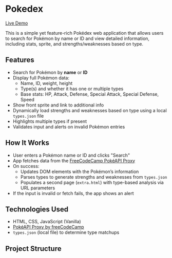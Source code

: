 # Pokedex

[Live Demo](https://rhuynh06.github.io/pokedex/)

This is a simple yet feature-rich Pokédex web application that allows users to search for Pokémon by name or ID and view detailed information, including stats, sprite, and strengths/weaknesses based on type.

## Features

- Search for Pokémon by **name** or **ID**
- Display full Pokémon data:
  - Name, ID, weight, height
  - Type(s) and whether it has one or multiple types
  - Base stats: HP, Attack, Defense, Special Attack, Special Defense, Speed
- Show front sprite and link to additional info
- Dynamically load strengths and weaknesses based on type using a local `types.json` file
- Highlights multiple types if present
- Validates input and alerts on invalid Pokémon entries

## How It Works

- User enters a Pokémon name or ID and clicks "Search"
- App fetches data from the [FreeCodeCamp PokéAPI Proxy](https://pokeapi-proxy.freecodecamp.rocks/)
- On success:
  - Updates DOM elements with the Pokémon’s information
  - Parses types to generate strengths and weaknesses from `types.json`
  - Populates a second page (`extra.html`) with type-based analysis via URL parameters
- If the input is invalid or fetch fails, the app shows an alert

## Technologies Used

- HTML, CSS, JavaScript (Vanilla)
- [PokéAPI Proxy by freeCodeCamp](https://pokeapi-proxy.freecodecamp.rocks/)
- `types.json` (local file) to determine type matchups

## Project Structure